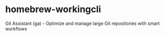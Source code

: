 # homebrew-workingcli
Git Assistant (ga) - Optimize and manage large Git repositories with smart workflows
